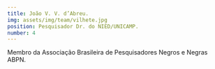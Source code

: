 ```yaml
---
title: João V. V. d’Abreu.
img: assets/img/team/vilhete.jpg
position: Pesquisador Dr. do NIED/UNICAMP.
number: 4
---
```


Membro da Associação Brasileira de Pesquisadores Negros e Negras ABPN.